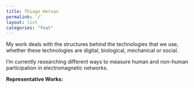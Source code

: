 ```yaml
---
title: Thiago Hersan
permalink: '/'
layout: list
categories: "feat"
---
```


My work deals with the structures behind the technologies that we use, whether these technologies are digital, biological, mechanical or social.

I’m currently researching different ways to measure human and non-human 
participation in electromagnetic networks.

**Representative Works:**
